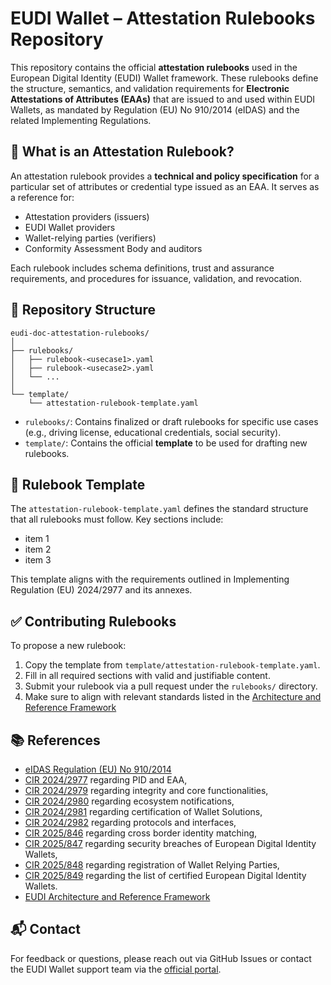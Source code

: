 # EUDI Wallet – Attestation Rulebooks Repository

This repository contains the official **attestation rulebooks** used in the European Digital Identity (EUDI) Wallet framework. These rulebooks define the structure, semantics, and validation requirements for **Electronic Attestations of Attributes (EAAs)** that are issued to and used within EUDI Wallets, as mandated by Regulation (EU) No 910/2014 (eIDAS) and the related Implementing Regulations.

## 📘 What is an Attestation Rulebook?

An attestation rulebook provides a **technical and policy specification** for a particular set of attributes or credential type issued as an EAA. It serves as a reference for:

* Attestation providers (issuers)
* EUDI Wallet providers
* Wallet-relying parties (verifiers)
* Conformity Assessment Body and auditors


Each rulebook includes schema definitions, trust and assurance requirements, and procedures for issuance, validation, and revocation.

## 📁 Repository Structure

```
eudi-doc-attestation-rulebooks/
│
├── rulebooks/
│   ├── rulebook-<usecase1>.yaml
│   ├── rulebook-<usecase2>.yaml
│   └── ...
│
└── template/
    └── attestation-rulebook-template.yaml
```

* `rulebooks/`: Contains finalized or draft rulebooks for specific use cases (e.g., driving license, educational credentials, social security).
* `template/`: Contains the official **template** to be used for drafting new rulebooks.

## 📄 Rulebook Template

The `attestation-rulebook-template.yaml` defines the standard structure that all rulebooks must follow. Key sections include:

* item 1
* item 2
* item 3

This template aligns with the requirements outlined in Implementing Regulation (EU) 2024/2977 and its annexes.

## ✅ Contributing Rulebooks

To propose a new rulebook:

1. Copy the template from `template/attestation-rulebook-template.yaml`.
2. Fill in all required sections with valid and justifiable content.
3. Submit your rulebook via a pull request under the `rulebooks/` directory.
4. Make sure to align with relevant standards listed in the [Architecture and Reference Framework](https://eu-digital-identity-wallet.github.io/eudi-doc-architecture-and-reference-framework/latest/architecture-and-reference-framework-main/)

## 📚 References

* [eIDAS Regulation (EU) No 910/2014](https://eur-lex.europa.eu/eli/reg/2014/910/oj)
* [CIR 2024/2977](https://data.europa.eu/eli/reg_impl/2024/2977/oj)
regarding PID and EAA,
* [CIR 2024/2979](https://data.europa.eu/eli/reg_impl/2024/2979/oj)
regarding integrity and core functionalities,
* [CIR 2024/2980](https://data.europa.eu/eli/reg_impl/2024/2980/oj)
regarding ecosystem notifications,
* [CIR 2024/2981](https://data.europa.eu/eli/reg_impl/2024/2981/oj)
regarding certification of Wallet Solutions,
* [CIR 2024/2982](https://data.europa.eu/eli/reg_impl/2024/2982/oj)
regarding protocols and interfaces,
* [CIR 2025/846](https://data.europa.eu/eli/reg_impl/2025/846/oj)
regarding cross border identity matching,
* [CIR 2025/847](https://data.europa.eu/eli/reg_impl/2025/847/oj)
regarding security breaches of European Digital Identity Wallets,
* [CIR 2025/848](https://data.europa.eu/eli/reg_impl/2025/848/oj)
regarding registration of Wallet Relying Parties,
* [CIR 2025/849](https://data.europa.eu/eli/reg_impl/2025/849/oj)
regarding the list of certified European Digital Identity Wallets.
* [EUDI Architecture and Reference Framework](https://eu-digital-identity-wallet.github.io/eudi-doc-architecture-and-reference-framework/latest/architecture-and-reference-framework-main/)

## 📬 Contact

For feedback or questions, please reach out via GitHub Issues or contact the EUDI Wallet support team via the [official portal](https://ec.europa.eu/digital-identity).
